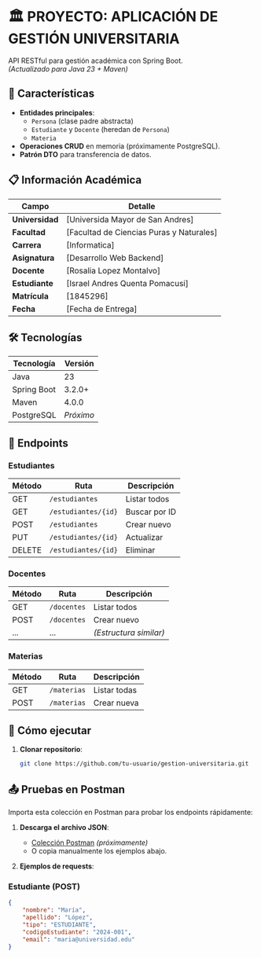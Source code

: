 # 🏛️ PROYECTO: APLICACIÓN DE GESTIÓN UNIVERSITARIA

API RESTful para gestión académica con Spring Boot.  
*(Actualizado para Java 23 + Maven)*  

## 🌟 Características
- **Entidades principales**: 
  - `Persona` (clase padre abstracta)
  - `Estudiante` y `Docente` (heredan de `Persona`)
  - `Materia`
- **Operaciones CRUD** en memoria (próximamente PostgreSQL).
- **Patrón DTO** para transferencia de datos.

## 📋 Información Académica
| **Campo**         | **Detalle**                               |
|-------------------|-------------------------------------------|
| **Universidad**   | [Universida Mayor de San Andres]          |
| **Facultad**      | [Facultad de Ciencias Puras y Naturales]  |
| **Carrera**       | [Informatica]                             |
| **Asignatura**    | [Desarrollo Web Backend]                  |
| **Docente**       | [Rosalia Lopez Montalvo]                  |
| **Estudiante**    | [Israel Andres Quenta Pomacusi]           |
| **Matrícula**     | [1845296]                                 |
| **Fecha**         | [Fecha de Entrega]                        |

## 🛠 Tecnologías
| Tecnología       | Versión   |
|------------------|-----------|
| Java             | 23        |
| Spring Boot      | 3.2.0+    |
| Maven            | 4.0.0     |
| PostgreSQL       | *Próximo* |

## 📡 Endpoints

### Estudiantes
| Método | Ruta                     | Descripción                  |
|--------|--------------------------|------------------------------|
| GET    | `/estudiantes`           | Listar todos                 |
| GET    | `/estudiantes/{id}`      | Buscar por ID                |
| POST   | `/estudiantes`           | Crear nuevo                  |
| PUT    | `/estudiantes/{id}`      | Actualizar                   |
| DELETE | `/estudiantes/{id}`      | Eliminar                     |

### Docentes
| Método | Ruta                   | Descripción                  |
|--------|------------------------|------------------------------|
| GET    | `/docentes`            | Listar todos                 |
| POST   | `/docentes`            | Crear nuevo                  |
| ...    | ...                    | *(Estructura similar)*       |

### Materias
| Método | Ruta                   | Descripción                  |
|--------|------------------------|------------------------------|
| GET    | `/materias`            | Listar todas                 |
| POST   | `/materias`            | Crear nueva                  |

## 🚀 Cómo ejecutar
1. **Clonar repositorio**:
   ```bash
   git clone https://github.com/tu-usuario/gestion-universitaria.git
   
## 📤 Pruebas en Postman
Importa esta colección en Postman para probar los endpoints rápidamente:

1. **Descarga el archivo JSON**:
   - [Colección Postman](./docs/postman_collection.json) *(próximamente)*
   - O copia manualmente los ejemplos abajo.

2. **Ejemplos de requests**:

### Estudiante (POST)
```json
{
    "nombre": "María",
    "apellido": "López",
    "tipo": "ESTUDIANTE",
    "codigoEstudiante": "2024-001",
    "email": "maria@universidad.edu"
}
